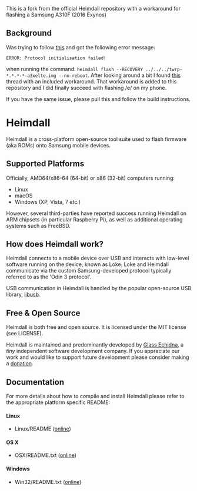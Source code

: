 This is a fork from the official Heimdall repository with a workaround for flashing a Samsung A310F (2016 Exynos)

## Background
Was trying to follow [this](https://doc.e.foundation/devices/a3xelte/install) and got the following error message:

``ERROR: Protocol initialisation failed!``

when running the command: ``heimdall flash --RECOVERY ../../../twrp-*.*.*-*-a3xelte.img --no-reboot``.
After looking around a bit I found [this](https://github.com/Benjamin-Dobell/Heimdall/issues/347) thread with an included workaround. That workaround is added to this repository and I did finally succeed with flashing /e/ on my phone.

If you have the same issue, please pull this and follow the build instructions.

# Heimdall

Heimdall is a cross-platform open-source tool suite used to flash firmware (aka ROMs) onto Samsung mobile devices.

## Supported Platforms

Officially, AMD64/x86-64 (64-bit) or x86 (32-bit) computers running:

 * Linux
 * macOS
 * Windows (XP, Vista, 7 etc.)

However, several third-parties have reported success running Heimdall on ARM chipsets
(in particular Raspberry Pi), as well as additional operating systems such as FreeBSD.

## How does Heimdall work?

Heimdall connects to a mobile device over USB and interacts with low-level software
running on the device, known as Loke. Loke and Heimdall communicate via the custom
Samsung-developed protocol typically referred to as the 'Odin 3 protocol'.

USB communication in Heimdall is handled by the popular open-source USB library, [libusb](http://libusb.info).

## Free & Open Source

Heimdall is both free and open source. It is licensed under the MIT license (see LICENSE).

Heimdall is maintained and predominantly developed by [Glass Echidna](http://glassechidna.com.au/),
a _tiny_ independent software development company. If you appreciate our work and would like
to support future development please consider making a [donation](http://glassechidna.com.au/donate/).

## Documentation

For more details about how to compile and install Heimdall please refer to the
appropriate platform specific README:

#### Linux

 - Linux/README ([online](https://raw.githubusercontent.com/Benjamin-Dobell/Heimdall/master/Linux/README))

#### OS X

 - OSX/README.txt ([online](https://raw.githubusercontent.com/Benjamin-Dobell/Heimdall/master/OSX/README.txt))

#### Windows

 - Win32/README.txt ([online](https://raw.githubusercontent.com/Benjamin-Dobell/Heimdall/master/Win32/README.txt))
